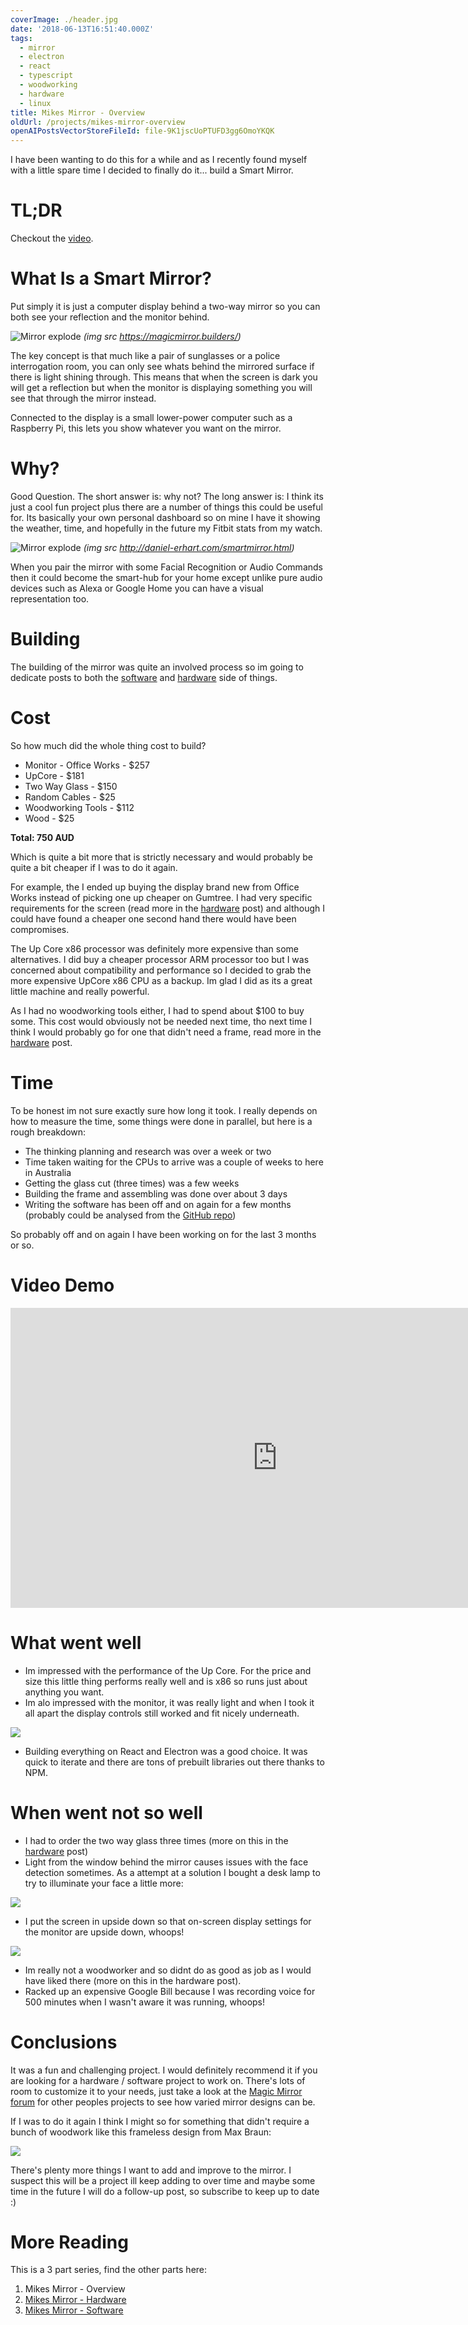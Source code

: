 ```yaml
---
coverImage: ./header.jpg
date: '2018-06-13T16:51:40.000Z'
tags:
  - mirror
  - electron
  - react
  - typescript
  - woodworking
  - hardware
  - linux
title: Mikes Mirror - Overview
oldUrl: /projects/mikes-mirror-overview
openAIPostsVectorStoreFileId: file-9K1jscUoPTUFD3gg6OmoYKQK
---
```


I have been wanting to do this for a while and as I recently found myself with a little spare time I decided to finally do it... build a Smart Mirror.

<!-- more -->

# TL;DR

Checkout the [video](#video).

# What Is a Smart Mirror?

Put simply it is just a computer display behind a two-way mirror so you can both see your reflection and the monitor behind.

![Mirror explode](./mirrorexplode.jpg)
_(img src https://magicmirror.builders/)_

The key concept is that much like a pair of sunglasses or a police interrogation room, you can only see whats behind the mirrored surface if there is light shining through. This means that when the screen is dark you will get a reflection but when the monitor is displaying something you will see that through the mirror instead.

Connected to the display is a small lower-power computer such as a Raspberry Pi, this lets you show whatever you want on the mirror.

# Why?

Good Question. The short answer is: why not? The long answer is: I think its just a cool fun project plus there are a number of things this could be useful for. Its basically your own personal dashboard so on mine I have it showing the weather, time, and hopefully in the future my Fitbit stats from my watch.

![Mirror explode](./healthmock.jpg)
_(img src http://daniel-erhart.com/smartmirror.html)_

When you pair the mirror with some Facial Recognition or Audio Commands then it could become the smart-hub for your home except unlike pure audio devices such as Alexa or Google Home you can have a visual representation too.

# Building

The building of the mirror was quite an involved process so im going to dedicate posts to both the [software](/projects/mikes-mirror-software/) and [hardware](/projects/mikes-mirror-hardware/) side of things.

# Cost

So how much did the whole thing cost to build?

- Monitor - Office Works - \$257
- UpCore - \$181
- Two Way Glass - \$150
- Random Cables - \$25
- Woodworking Tools - \$112
- Wood - \$25

**Total: 750 AUD**

Which is quite a bit more that is strictly necessary and would probably be quite a bit cheaper if I was to do it again.

For example, the I ended up buying the display brand new from Office Works instead of picking one up cheaper on Gumtree. I had very specific requirements for the screen (read more in the [hardware](/projects/mikes-mirror-hardware/) post) and although I could have found a cheaper one second hand there would have been compromises.

The Up Core x86 processor was definitely more expensive than some alternatives. I did buy a cheaper processor ARM processor too but I was concerned about compatibility and performance so I decided to grab the more expensive UpCore x86 CPU as a backup. Im glad I did as its a great little machine and really powerful.

As I had no woodworking tools either, I had to spend about \$100 to buy some. This cost would obviously not be needed next time, tho next time I think I would probably go for one that didn't need a frame, read more in the [hardware](/projects/mikes-mirror-hardware/) post.

# Time

To be honest im not sure exactly sure how long it took. I really depends on how to measure the time, some things were done in parallel, but here is a rough breakdown:

- The thinking planning and research was over a week or two
- Time taken waiting for the CPUs to arrive was a couple of weeks to here in Australia
- Getting the glass cut (three times) was a few weeks
- Building the frame and assembling was done over about 3 days
- Writing the software has been off and on again for a few months (probably could be analysed from the [GitHub repo](https://github.com/mikecann/mikes-mirror))

So probably off and on again I have been working on for the last 3 months or so.

# <a name="video"></a> Video Demo

<iframe width="853" height="480" src="https://www.youtube.com/embed/FHjZnk6JYVQ" frameborder="0" allow="autoplay; encrypted-media" allowfullscreen></iframe>

# What went well

- Im impressed with the performance of the Up Core. For the price and size this little thing performs really well and is x86 so runs just about anything you want.
- Im alo impressed with the monitor, it was really light and when I took it all apart the display controls still worked and fit nicely underneath.

[![](./bottom-controls.jpg)](./bottom-controls.jpg)

- Building everything on React and Electron was a good choice. It was quick to iterate and there are tons of prebuilt libraries out there thanks to NPM.

# When went not so well

- I had to order the two way glass three times (more on this in the [hardware](/projects/mikes-mirror-hardware/) post)
- Light from the window behind the mirror causes issues with the face detection sometimes. As a attempt at a solution I bought a desk lamp to try to illuminate your face a little more:

[![](./mirror-with-desklight.jpg)](./mirror-with-desklight.jpg)

- I put the screen in upside down so that on-screen display settings for the monitor are upside down, whoops!

[![](./upsidown-ocd.jpg)](./upsidown-ocd.jpg)

- Im really not a woodworker and so didnt do as good as job as I would have liked there (more on this in the hardware post).
- Racked up an expensive Google Bill because I was recording voice for 500 minutes when I wasn't aware it was running, whoops!

# Conclusions

It was a fun and challenging project. I would definitely recommend it if you are looking for a hardware / software project to work on. There's lots of room to customize it to your needs, just take a look at the [Magic Mirror forum](https://forum.magicmirror.builders/category/12/show-your-mirror) for other peoples projects to see how varied mirror designs can be.

If I was to do it again I think I might so for something that didn't require a bunch of woodwork like this frameless design from Max Braun:

[![](./frameless-mirror.png)](./frameless-mirror.png)

There's plenty more things I want to add and improve to the mirror. I suspect this will be a project ill keep adding to over time and maybe some time in the future I will do a follow-up post, so subscribe to keep up to date :)

# More Reading

This is a 3 part series, find the other parts here:

1. Mikes Mirror - Overview
2. [Mikes Mirror - Hardware](/projects/mikes-mirror-hardware/)
3. [Mikes Mirror - Software](/projects/mikes-mirror-software/)
